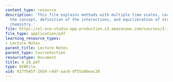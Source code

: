 ```yaml
---
content_type: resource
description: 'This file explains methods with multiple time scales, coarse-graining:
  the concept, definition of the interactions, and equilibration of structure and
  chemistry.'
file: https://ol-ocw-studio-app-production.s3.amazonaws.com/courses/3-320-atomistic-computer-modeling-of-materials-sma-5107-spring-2005/027fb45f2659c4dfaac6df55a0beac28_4_28.pdf
file_type: application/pdf
learning_resource_types:
- Lecture Notes
parent_title: Lecture Notes
parent_type: CourseSection
resourcetype: Document
title: 4_28.pdf
type: OCWFile
uid: 027fb45f-2659-c4df-aac6-df55a0beac28
---
```

